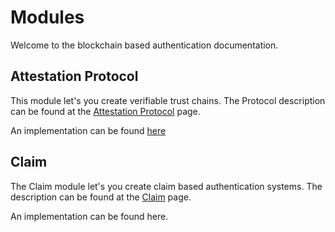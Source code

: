 # Modules

Welcome to the blockchain based authentication documentation.


## Attestation Protocol

This module let's you create verifiable trust chains.
The Protocol description can be found at the [Attestation Protocol](https://github.com/project-ap/documentation/wiki/Attestation-Protocol) page.

An implementation can be found [here](https://github.com/project-ap/attestation-protocol-ts)


## Claim

The Claim module let's you create claim based authentication systems.
The description can be found at the [Claim](https://github.com/project-ap/documentation/wiki/Claim) page.

An implementation can be found here.